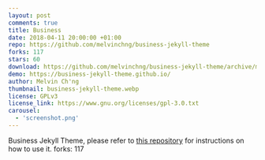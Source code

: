 ```yaml
---
layout: post
comments: true
title: Business
date: 2018-04-11 20:00:00 +01:00
repo: https://github.com/melvinchng/business-jekyll-theme
forks: 117
stars: 60
download: https://github.com/melvinchng/business-jekyll-theme/archive/master.zip
demo: https://business-jekyll-theme.github.io/
author: Melvin Ch'ng
thumbnail: business-jekyll-theme.webp
license: GPLv3
license_link: https://www.gnu.org/licenses/gpl-3.0.txt
carousel:
  - 'screenshot.png'
---
```


Business Jekyll Theme, please refer to [this repository](https://github.com/melvinchng/business-jekyll-theme) for instructions on how to use it.
forks: 117
